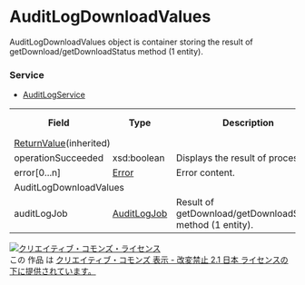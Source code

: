 # AuditLogDownloadValues
AuditLogDownloadValues object is container storing the result of getDownload/getDownloadStatus method (1 entity).

### Service
+ [AuditLogService](../services/AuditLogService.md)

<table>
 <tr>
  <th>Field</th>
  <th>Type</th>
  <th>Description</th>
  <th>response</th>
  <th>getDownload/</br>getDownloadStatus</th>
  <th>add</th>
  <th>set</th>
  <th>remove</th>
 </tr>
 <tr>
  <td colspan="8"><a href="./ReturnValue.md">ReturnValue</a>(inherited)</td>
 </tr>
 <tr>
  <td>operationSucceeded</td>
  <td>xsd:boolean</td>
  <td>Displays the result of process.</td>
  <td colspan="5"></td>
 </tr>
 <tr>
  <td>error[0...n]</td>
  <td><a href="./Error.md">Error</a></td>
  <td>Error content.</td>
  <td colspan="7"></td>
 </tr>
 <tr>
  <td colspan="8">AuditLogDownloadValues</td>
 </tr>
 <tr>
  <td>auditLogJob</td>
  <td><a href="./AuditLogJob.md">AuditLogJob</a></td>
  <td>Result of getDownload/getDownloadStatus method (1 entity).</td>
  <td>yes</td>
  <td>Optional</td>
  <td>-</td>
  <td>-</td>
  <td>-</td>
 </tr>
</table>

<a rel="license" href="http://creativecommons.org/licenses/by-nd/2.1/jp/">
<img alt="クリエイティブ・コモンズ・ライセンス" style="border-width:0" src="https://i.creativecommons.org/l/by-nd/2.1/jp/88x31.png" />
</a><br />
この 作品 は <a rel="license" href="http://creativecommons.org/licenses/by-nd/2.1/jp/">
クリエイティブ・コモンズ 表示 - 改変禁止 2.1 日本 ライセンスの下に提供されています。</a>

